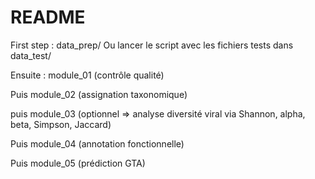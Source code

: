 # README

First step : data_prep/
Ou lancer le script avec les fichiers tests dans data_test/

Ensuite : module_01 (contrôle qualité)

Puis module_02 (assignation taxonomique)

puis module_03 (optionnel => analyse diversité viral via Shannon, alpha, beta, Simpson, Jaccard)

Puis module_04 (annotation fonctionnelle)

Puis module_05 (prédiction GTA)
